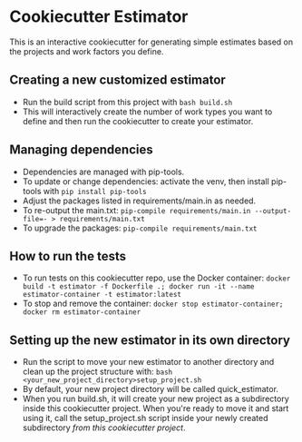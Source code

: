 # Cookiecutter Estimator
This is an interactive cookiecutter for generating simple estimates based on the projects and work factors you define.

## Creating a new customized estimator
- Run the build script from this project with `bash build.sh`
- This will interactively create the number of work types you want to define and then run the cookiecutter to create your estimator.

## Managing dependencies
- Dependencies are managed with pip-tools.
- To update or change dependencies: activate the venv, then install pip-tools with `pip install pip-tools`
- Adjust the packages listed in requirements/main.in as needed.
- To re-output the main.txt: `pip-compile requirements/main.in --output-file=- > requirements/main.txt`
- To upgrade the packages: `pip-compile requirements/main.txt`

## How to run the tests
- To run tests on this cookiecutter repo, use the Docker container: `docker build -t estimator -f Dockerfile .; docker run -it --name estimator-container -t estimator:latest`
- To stop and remove the container: `docker stop estimator-container; docker rm estimator-container`

## Setting up the new estimator in its own directory
- Run the script to move your new estimator to another directory and clean up the project structure with: `bash <your_new_project_directory>setup_project.sh`
- By default, your new project directory will be called quick_estimator.
- When you run build.sh, it will create your new project as a subdirectory inside this cookiecutter project. When you're ready to move it and start using it, call the setup_project.sh script inside your newly created subdirectory *from this cookiecutter project*.